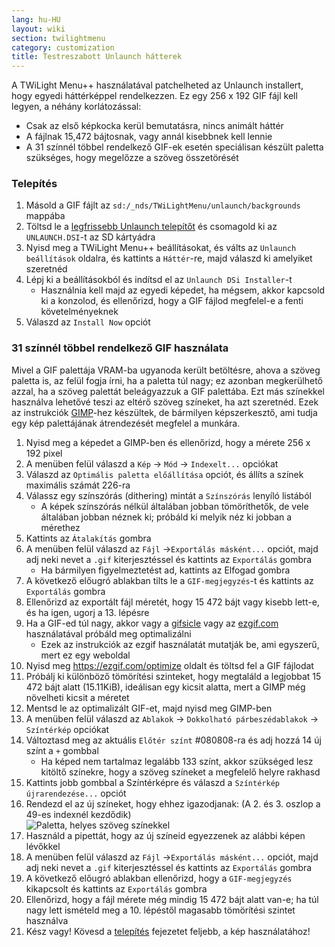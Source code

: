 ```yaml
---
lang: hu-HU
layout: wiki
section: twilightmenu
category: customization
title: Testreszabott Unlaunch hátterek
---
```


A TWiLight Menu++ használatával patchelheted az Unlaunch installert, hogy egyedi háttérképpel rendelkezzen. Ez egy 256 x 192 GIF fájl kell legyen, a néhány korlátozással:
- Csak az első képkocka kerül bemutatásra, nincs animált háttér
- A fájlnak 15,472 bájtosnak, vagy annál kisebbnek kell lennie
- A 31 színnél többel rendelkező GIF-ek esetén speciálisan készült paletta szükséges, hogy megelőzze a szöveg összetörését

### Telepítés
1. Másold a GIF fájlt az `sd:/_nds/TWiLightMenu/unlaunch/backgrounds` mappába
1. Töltsd le a [legfrissebb Unlaunch telepítőt](https://problemkaputt.de/unlaunch.zip) és csomagold ki az `UNLAUNCH.DSI`-t az SD kártyádra
1. Nyisd meg a TWiLight Menu++ beállításokat, és válts az `Unlaunch beállítások` oldalra, és kattints a `Háttér`-re, majd válaszd ki amelyiket szeretnéd
1. Lépj ki a beállításokból és indítsd el az `Unlaunch DSi Installer`-t
   - Használnia kell majd az egyedi képedet, ha mégsem, akkor kapcsold ki a konzolod, és ellenőrizd, hogy a GIF fájlod megfelel-e a fenti követelményeknek
1. Válaszd az `Install Now` opciót

### 31 színnél többel rendelkező GIF használata
Mivel a GIF palettája VRAM-ba ugyanoda került betöltésre, ahova a szöveg paletta is, az felül fogja írni, ha a paletta túl nagy; ez azonban megkerülhető azzal, ha a szöveg palettát beleágyazzuk a GIF palettába. Ezt más színekkel használva lehetővé teszi az eltérő szöveg színeket, ha azt szeretnéd. Ezek az instrukciók [GIMP](https://gimp.org)-hez készültek, de bármilyen képszerkesztő, ami tudja egy kép palettájának átrendezését megfelel a munkára.
1. Nyisd meg a képedet a GIMP-ben és ellenőrizd, hogy a mérete 256 x 192 pixel
1. A menüben felül válaszd a `Kép` -> `Mód` -> `Indexelt...` opciókat
1. Válaszd az `Optimális paletta előállítása` opciót, és állíts a színek maximális számát 226-ra
1. Válassz egy színszórás (dithering) mintát a `Színszórás` lenyíló listából
   - A képek színszórás nélkül általában jobban tömöríthetők, de vele általában jobban néznek ki; próbáld ki melyik néz ki jobban a mérethez
1. Kattints az `Átalakítás` gombra
1. A menüben felül válaszd az `Fájl` ->`Exportálás másként...` opciót, majd adj neki nevet a `.gif` kiterjesztéssel és kattints az `Exportálás` gombra
   - Ha bármilyen figyelmeztetést ad, kattints az Elfogad gombra
1. A következő előugró ablakban tilts le a `GIF-megjegyzés`-t és kattints az `Exportálás` gombra
1. Ellenőrizd az exportált fájl méretét, hogy 15 472 bájt vagy kisebb lett-e, és ha igen, ugorj a 13. lépésre
1. Ha a GIF-ed túl nagy, akkor vagy a [gifsicle](http://www.lcdf.org/gifsicle/) vagy az [ezgif.com](https://ezgif.com/optimize) használatával próbáld meg optimalizálni
   - Ezek az instrukciók az ezgif használatát mutatják be, ami egyszerű, mert ez egy weboldal
1. Nyisd meg https://ezgif.com/optimize oldalt és töltsd fel a GIF fájlodat
1. Próbálj ki különböző tömörítési szinteket, hogy megtaláld a legjobbat 15 472 bájt alatt (15.11KiB), ideálisan egy kicsit alatta, mert a GIMP még növelheti kicsit a méretet
1. Mentsd le az optimalizált GIF-et, majd nyisd meg GIMP-ben
1. A menüben felül válaszd az `Ablakok` -> `Dokkolható párbeszédablakok` -> `Színtérkép` opciókat
1. Változtasd meg az aktuális `Előtér színt` #080808-ra és adj hozzá 14 új színt a `+` gombbal
    - Ha képed nem tartalmaz legalább 133 színt, akkor szükséged lesz kitöltő színekre, hogy a szöveg színeket a megfelelő helyre rakhasd
1. Kattints jobb gombbal a Színtérképre és válaszd a `Színtérkép újrarendezése...` opciót
1. Rendezd el az új színeket, hogy ehhez igazodjanak: (A 2. és 3. oszlop a 49-es indexnél kezdődik)<br> ![Paletta, helyes szöveg színekkel](https://cdn.discordapp.com/attachments/614278143527878658/770777177904906240/unlaunch-palette.png)
1. Használd a pipettát, hogy az új színeid egyezzenek az alábbi képen lévőkkel
1. A menüben felül válaszd az `Fájl` ->`Exportálás másként...` opciót, majd adj neki nevet a `.gif` kiterjesztéssel és kattints az `Exportálás` gombra
1. A következő előugró ablakban ellenőrizd, hogy a `GIF-megjegyzés` kikapcsolt és kattints az `Exportálás` gombra
1. Ellenőrizd, hogy a fájl mérete még mindig 15 472 bájt alatt van-e; ha túl nagy lett ismételd meg a 10. lépéstől magasabb tömörítési szintet használva
1. Kész vagy! Kövesd a [telepítés](#installing) fejezetet feljebb, a kép használatához!
